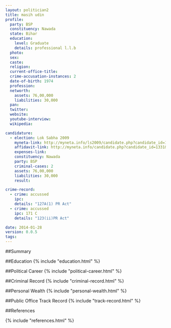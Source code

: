 ```yaml
---
layout: politician2
title: masih udin
profile: 
  party: BSP
  constituency: Nawada
  state: Bihar
  education: 
    level: Graduate
    details: professional l.l.b
  photo: 
  sex: 
  caste: 
  religion: 
  current-office-title: 
  crime-accusation-instances: 2
  date-of-birth: 1974
  profession: 
  networth: 
    assets: 76,00,000
    liabilities: 30,000
  pan: 
  twitter: 
  website: 
  youtube-interview: 
  wikipedia: 

candidature: 
  - election: Lok Sabha 2009
    myneta-link: http://myneta.info/ls2009/candidate.php?candidate_id=1331
    affidavit-link: http://myneta.info/candidate.php?candidate_id=1331&scan=original
    expenses-link: 
    constituency: Nawada 
    party: BSP
    criminal-cases: 2
    assets: 76,00,000
    liabilities: 30,000
    result:  

crime-record: 
  - crime: accussed
    ipc: 
    details: "127A(1) PR Act" 
  - crime: accussed
    ipc: 171 C
    details: "123(ii)PR Act" 

date: 2014-01-28
version: 0.0.5
tags: 
---
```

##Summary


##Education
{% include "education.html" %}


##Political Career
{% include "political-career.html" %}


##Criminal Record
{% include "criminal-record.html" %}


##Personal Wealth
{% include "personal-wealth.html" %}


##Public Office Track Record
{% include "track-record.html" %}


##References


{% include "references.html" %}